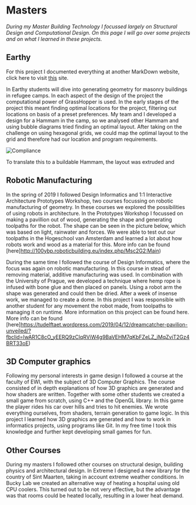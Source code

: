 # Masters

_During my Master Building Technology I focussed largely on Structural Design and Computational Design. On this page I will go over some projects and on what I learned in these projects._

## Earthy

For this project I documented everything at another MarkDown website, click here to visit [this](https://rickvandijk1.github.io/Earthy/) site. 

In Earthy students will dive into generating geometry for masonry buildings in refugee camps. In each aspect of the design of the project the computational power of GrassHopper is used. In the early stages of the project this meant finding optimal locations for the project, filtering out locations on basis of a preset preferences. My team and I developed a design for a Hammam in the camp, so we analysed other Hammam and using bubble diagrams tried finding an optimal layout. After taking on the challenge on using hexagonal grids, we could map the optimal layout to the grid and therefore had our location and program requirements.

![Compliance](https://github.com/RickvanDijk1/PortFolio/blob/gh-pages/assets/img/Ruleset-Gif.gif?raw=true "Ruleset-Gif")

To translate this to a buildable Hammam, the layout was extruded and 


## Robotic Manufacturing

In the spring of 2019 I followed Design Informatics and 1:1 Interactive Architecture Prototypes Workshop, two courses focussing on robotic manufacturing of geometry. In these courses we explored the possibilities of using robots in architecture. In the Prototypes Workshop I focussed on making a pavillion out of wood, generating the shape and generating toolpaths for the robot. The shape can be seen in the picture below, which was based on light, rainwater and forces. We were able to test out our toolpaths in the Hogeschool van Amsterdam and learned a lot about how robots work and wood as a material for this. More info can be found [here]http://100ybp.roboticbuilding.eu/index.php/Msc2G2:Main)

During the same time I followed the course of Design Informatics, where the focus was again on robotic manufacturing. In this course in stead of removing material, additive manufacturing was used. In combination with the University of Prague, we developed a technique where hemp rope is infused with bone glue and then placed on panels. Using a robot arm the shape was generated and could then be dried. After a week of insense work, we managed to create a dome. In this project I was responsible with another student for any movement the robot made, from toolpaths to managing it on runtime. More information on this project can be found here. More info can be found [here]https://tudelftaet.wordpress.com/2019/04/12/dreamcatcher-pavilion-unveiled/?fbclid=IwAR1C8cO_yEERQ9zClqRViW4g9BaVEHM7qKbFZeLZ_iMqZviT2Gz4BRT33oE)

## 3D Computer graphics

Following my personal interests in game design I followed a course at the faculty of EWI, with the subject of 3D Computer Graphics. The course consisted of in depth explanations of how 3D graphics are generated and how shaders are written. Together with some other students we created a small game from scratch, using C++ and the OpenGL library. In this game the player rides his car over hills and tries to hit enemies. We wrote everything ourselves, from shaders, terrain generation to game logic. In this project I learned how 3D graphics are generated and how to work in informatics projects, using programs like Git. In my free time I took this knowledge and further kept developing small games for fun.

## Other Courses

During my masters I followed other courses on structural design, building physics and architectural design. In Extreme I designed a new library for the country of Sint Maarten, taking in account extreme weather conditions. In Bucky Lab we created an alternative way of heating a hospital using old CPU coolers. This turned out to be not very effective, but the advantage was that rooms could be heated locally, resulting in a lower heat demand. 
